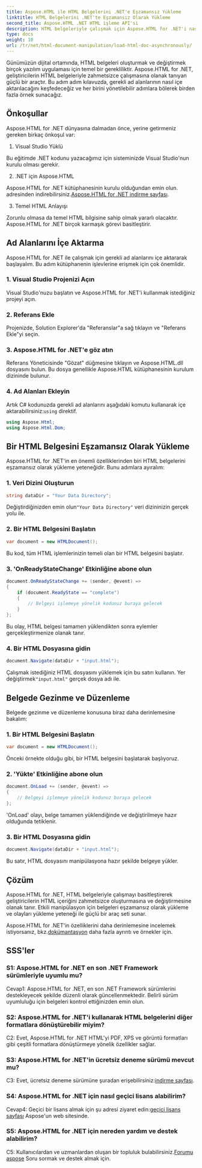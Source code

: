 ```yaml
---
title: Aspose.HTML ile HTML Belgelerini .NET'e Eşzamansız Yükleme
linktitle: HTML Belgelerini .NET'te Eşzamansız Olarak Yükleme
second_title: Aspose.HTML .NET HTML işleme API'si
description: HTML belgeleriyle çalışmak için Aspose.HTML for .NET'i nasıl kullanacağınızı öğrenin. Geliştiriciler için örnekler ve SSS içeren adım adım kılavuz.
type: docs
weight: 10
url: /tr/net/html-document-manipulation/load-html-doc-asynchronously/
---
```


Günümüzün dijital ortamında, HTML belgeleri oluşturmak ve değiştirmek birçok yazılım uygulaması için temel bir gerekliliktir. Aspose.HTML for .NET, geliştiricilerin HTML belgeleriyle zahmetsizce çalışmasına olanak tanıyan güçlü bir araçtır. Bu adım adım kılavuzda, gerekli ad alanlarının nasıl içe aktarılacağını keşfedeceğiz ve her birini yönetilebilir adımlara bölerek birden fazla örnek sunacağız.

## Önkoşullar

Aspose.HTML for .NET dünyasına dalmadan önce, yerine getirmeniz gereken birkaç önkoşul var:

1. Visual Studio Yüklü

Bu eğitimde .NET kodunu yazacağımız için sisteminizde Visual Studio'nun kurulu olması gerekir.

2. .NET için Aspose.HTML

 Aspose.HTML for .NET kütüphanesinin kurulu olduğundan emin olun. adresinden indirebilirsiniz.[Aspose.HTML for .NET indirme sayfası](https://releases.aspose.com/html/net/).

3. Temel HTML Anlayışı

Zorunlu olmasa da temel HTML bilgisine sahip olmak yararlı olacaktır. Aspose.HTML for .NET birçok karmaşık görevi basitleştirir.

## Ad Alanlarını İçe Aktarma

Aspose.HTML for .NET ile çalışmak için gerekli ad alanlarını içe aktararak başlayalım. Bu adım kütüphanenin işlevlerine erişmek için çok önemlidir.

### 1. Visual Studio Projenizi Açın

Visual Studio'nuzu başlatın ve Aspose.HTML for .NET'i kullanmak istediğiniz projeyi açın.

### 2. Referans Ekle

Projenizde, Solution Explorer'da "Referanslar"a sağ tıklayın ve "Referans Ekle"yi seçin.

### 3. Aspose.HTML for .NET'e göz atın

Referans Yöneticisinde "Gözat" düğmesine tıklayın ve Aspose.HTML.dll dosyasını bulun. Bu dosya genellikle Aspose.HTML kütüphanesinin kurulum dizininde bulunur.

### 4. Ad Alanları Ekleyin

 Artık C# kodunuzda gerekli ad alanlarını aşağıdaki komutu kullanarak içe aktarabilirsiniz:`using` direktif.

```csharp
using Aspose.Html;
using Aspose.Html.Dom;
```

## Bir HTML Belgesini Eşzamansız Olarak Yükleme

Aspose.HTML for .NET'in en önemli özelliklerinden biri HTML belgelerini eşzamansız olarak yükleme yeteneğidir. Bunu adımlara ayıralım:

### 1. Veri Dizini Oluşturun

```csharp
string dataDir = "Your Data Directory";
```

 Değiştirdiğinizden emin olun`"Your Data Directory"` veri dizininizin gerçek yolu ile.

### 2. Bir HTML Belgesini Başlatın

```csharp
var document = new HTMLDocument();
```

Bu kod, tüm HTML işlemlerinizin temeli olan bir HTML belgesini başlatır.

### 3. 'OnReadyStateChange' Etkinliğine abone olun

```csharp
document.OnReadyStateChange += (sender, @event) =>
{
    if (document.ReadyState == "complete")
    {
        // Belgeyi işlemeye yönelik kodunuz buraya gelecek
    }
};
```

Bu olay, HTML belgesi tamamen yüklendikten sonra eylemler gerçekleştirmenize olanak tanır.

### 4. Bir HTML Dosyasına gidin

```csharp
document.Navigate(dataDir + "input.html");
```

 Çalışmak istediğiniz HTML dosyasını yüklemek için bu satırı kullanın. Yer değiştirmek`"input.html"` gerçek dosya adı ile.

## Belgede Gezinme ve Düzenleme

Belgede gezinme ve düzenleme konusuna biraz daha derinlemesine bakalım:

### 1. Bir HTML Belgesini Başlatın

```csharp
var document = new HTMLDocument();
```

Önceki örnekte olduğu gibi, bir HTML belgesini başlatarak başlıyoruz.

### 2. 'Yükte' Etkinliğine abone olun

```csharp
document.OnLoad += (sender, @event) =>
{
    // Belgeyi işlemeye yönelik kodunuz buraya gelecek
};
```

'OnLoad' olayı, belge tamamen yüklendiğinde ve değiştirilmeye hazır olduğunda tetiklenir.

### 3. Bir HTML Dosyasına gidin

```csharp
document.Navigate(dataDir + "input.html");
```

Bu satır, HTML dosyasını manipülasyona hazır şekilde belgeye yükler.

## Çözüm

Aspose.HTML for .NET, HTML belgeleriyle çalışmayı basitleştirerek geliştiricilerin HTML içeriğini zahmetsizce oluşturmasına ve değiştirmesine olanak tanır. Etkili manipülasyon için belgeleri eşzamansız olarak yükleme ve olayları yükleme yeteneği ile güçlü bir araç seti sunar.

 Aspose.HTML for .NET'in özelliklerini daha derinlemesine incelemek istiyorsanız, bkz.[dokümantasyon](https://reference.aspose.com/html/net/) daha fazla ayrıntı ve örnekler için.

## SSS'ler

### S1: Aspose.HTML for .NET en son .NET Framework sürümleriyle uyumlu mu?

Cevap1: Aspose.HTML for .NET, en son .NET Framework sürümlerini destekleyecek şekilde düzenli olarak güncellenmektedir. Belirli sürüm uyumluluğu için belgeleri kontrol ettiğinizden emin olun.

### S2: Aspose.HTML for .NET'i kullanarak HTML belgelerini diğer formatlara dönüştürebilir miyim?

C2: Evet, Aspose.HTML for .NET HTML'yi PDF, XPS ve görüntü formatları gibi çeşitli formatlara dönüştürmeye yönelik özellikler sağlar.

### S3: Aspose.HTML for .NET'in ücretsiz deneme sürümü mevcut mu?

 C3: Evet, ücretsiz deneme sürümüne şuradan erişebilirsiniz:[indirme sayfası](https://releases.aspose.com/).

### S4: Aspose.HTML for .NET için nasıl geçici lisans alabilirim?

 Cevap4: Geçici bir lisans almak için şu adresi ziyaret edin:[geçici lisans sayfası](https://purchase.aspose.com/temporary-license/) Aspose'un web sitesinde.

### S5: Aspose.HTML for .NET için nereden yardım ve destek alabilirim?

 C5: Kullanıcılardan ve uzmanlardan oluşan bir topluluk bulabilirsiniz.[Forumu aspose](https://forum.aspose.com/) Soru sormak ve destek almak için.